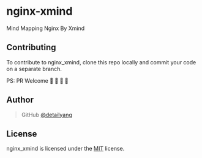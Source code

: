 # nginx-xmind

Mind Mapping Nginx By Xmind


Contributing
------------

To contribute to nginx_xmind, clone this repo locally and commit your code on a separate branch.

PS: PR Welcome :rocket: :rocket: :rocket: :rocket:


Author
------

> GitHub [@detailyang](https://github.com/detailyang)


License
-------
nginx_xmind is licensed under the [MIT] license.

[MIT]: https://github.com/detailyang/ybw/blob/master/licenses/MIT

